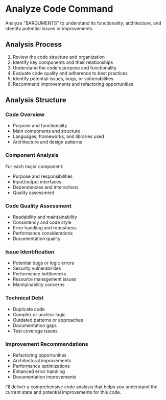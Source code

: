 # Analyze Code Command

Analyze "$ARGUMENTS" to understand its functionality, architecture, and identify potential issues or improvements.

## Analysis Process
1. Review the code structure and organization
2. Identify key components and their relationships
3. Understand the code's purpose and functionality
4. Evaluate code quality and adherence to best practices
5. Identify potential issues, bugs, or vulnerabilities
6. Recommend improvements and refactoring opportunities

## Analysis Structure

### Code Overview
- Purpose and functionality
- Main components and structure
- Languages, frameworks, and libraries used
- Architecture and design patterns

### Component Analysis
For each major component:
- Purpose and responsibilities
- Input/output interfaces
- Dependencies and interactions
- Quality assessment

### Code Quality Assessment
- Readability and maintainability
- Consistency and code style
- Error handling and robustness
- Performance considerations
- Documentation quality

### Issue Identification
- Potential bugs or logic errors
- Security vulnerabilities
- Performance bottlenecks
- Resource management issues
- Maintainability concerns

### Technical Debt
- Duplicate code
- Complex or unclear logic
- Outdated patterns or approaches
- Documentation gaps
- Test coverage issues

### Improvement Recommendations
- Refactoring opportunities
- Architectural improvements
- Performance optimizations
- Enhanced error handling
- Documentation improvements

I'll deliver a comprehensive code analysis that helps you understand the current state and potential improvements for this code.